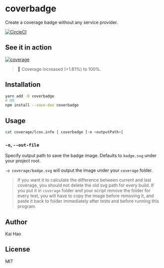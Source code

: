 # coverbadge
Create a coverage badge without any service provider.

[![CircleCI](https://circleci.com/gh/kevin940726/coverbadge.svg?style=shield)](https://circleci.com/gh/kevin940726/coverbadge)

## See it in action

[![coverage](https://circleci-tkn.rhcloud.com/api/v1/project/kevin940726/coverbadge/tree/master/latest/artifacts/badge.png)](https://circleci-tkn.rhcloud.com/api/v1/project/kevin940726/coverbadge/tree/master/latest/artifacts/index.html)

> 💯  Coverage increased (+1.81%) to 100%.

## Installation

```sh
yarn add -D coverbadge
# OR
npm install --save-dev coverbadge
```

## Usage

```sh
cat coverage/lcov.info | coverbadge [-o <outputPath>]
```

### `-o`, `--out-file`

Specify output path to save the badge image. Defaults to `badge.svg` under your project root.

`-o coverage/badge.svg` will output the image under your `coverage` folder.

> If you want it to calculate the difference between current and last coverage, you should not delete the old svg path for every build. If you put it in `coverage` folder and your script remove the folder for every test, you will have to copy the image before removing it, and paste it back to folder immediately after tests and before running this program.

## Author

Kai Hao

## License

MIT
